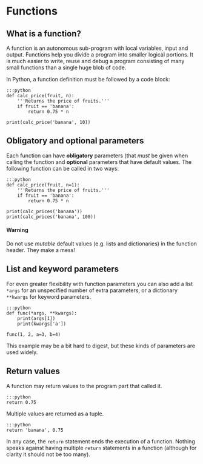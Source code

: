 
# Functions

## What is a function?

A function is an autonomous sub-program with local variables, input and output. Functions help you divide a program into smaller logical portions. It is much easier to write, reuse and debug a program consisting of many small functions than a single huge blob of code.

In Python, a function definition must be followed by a code block:

    :::python
    def calc_price(fruit, n):
        '''Returns the price of fruits.'''
        if fruit == 'banana':
            return 0.75 * n

    print(calc_price('banana', 10))


## Obligatory and optional parameters

Each function can have **obligatory** parameters (that *must* be given when calling the function and **optional** parameters that have default values. The following function can be called in two ways:

    :::python
    def calc_price(fruit, n=1):
        '''Returns the price of fruits.'''
        if fruit == 'banana':
            return 0.75 * n

    print(calc_prices('banana'))
    print(calc_prices('banana', 100))

#### Warning

Do not use *mutable* default values (e.g. lists and dictionaries) in the function header. They make a mess!

## List and keyword parameters

For even greater flexibility with function parameters you can also add a list `*args` for an unspecified number of extra parameters, or a dictionary `**kwargs` for keyword parameters.

    :::python
    def func(*args, **kwargs):
        print(args[1])
        print(kwargs['a'])

    func(1, 2, a=3, b=4)

This example may be a bit hard to digest, but these kinds of parameters are used widely.

## Return values

A function may return values to the program part that called it.

    :::python
    return 0.75

Multiple values are returned as a tuple.

    :::python
    return 'banana', 0.75

In any case, the `return` statement ends the execution of a function. Nothing speaks against having multiple `return` statements in a function (although for clarity it should not be too many).
